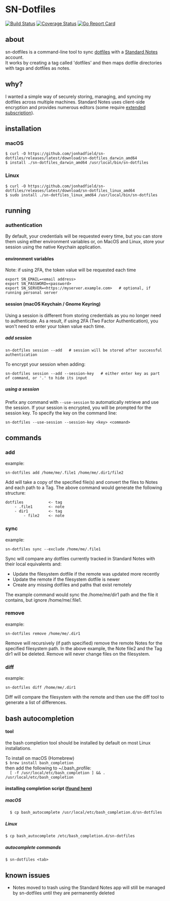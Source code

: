 # SN-Dotfiles

[![Build Status][travisci-image]][travisci-url] [![Coverage Status][coverage-image]][coverage-url] [![Go Report Card][go-report-card-image]][go-report-card-url]  

## about

sn-dotfiles is a command-line tool to sync [dotfiles](https://www.thegeekyway.com/what-are-dotfiles/) with a [Standard Notes](https://standardnotes.org/) account.  
It works by creating a tag called 'dotfiles' and then maps dotfile directories with tags and dotfiles as notes.

## why?

I wanted a simple way of securely storing, managing, and syncing my dotfiles across multiple machines. Standard Notes uses client-side encryption and provides numerous editors (some require [extended subscription](https://standardnotes.org/extensions)).  

## installation

### macOS

```
$ curl -O https://github.com/jonhadfield/sn-dotfiles/releases/latest/download/sn-dotfiles_darwin_amd64  
$ install ./sn-dotfiles_darwin_amd64 /usr/local/bin/sn-dotfiles  
```

### Linux

```
$ curl -O https://github.com/jonhadfield/sn-dotfiles/releases/latest/download/sn-dotfiles_linux_amd64  
$ sudo install ./sn-dotfiles_linux_amd64 /usr/local/bin/sn-dotfiles
``` 

## running

### authentication

By default, your credentials will be requested every time, but you can store them using either environment variables or, on MacOS and Linux, store your session using the native Keychain application.

#### environment variables
Note: if using 2FA, the token value will be requested each time
```
export SN_EMAIL=<email address>
export SN_PASSWORD=<password>
export SN_SERVER=<https://myserver.example.com>   # optional, if running personal server
```

#### session (macOS Keychain / Gnome Keyring)
Using a session is different from storing credentials as you no longer need to authenticate. As a result, if using 2FA (Two Factor Authentication), you won't need to enter your token value each time.  
##### add session
```
sn-dotfiles session --add   # session will be stored after successful authentication
```
To encrypt your session when adding:
```
sn-dotfiles session --add --session-key   # either enter key as part of command, or '.' to hide its input
```
##### using a session
Prefix any command with ```--use-session``` to automatically retrieve and use the session.
If your session is encrypted, you will be prompted for the session key. To specify the key on the command line:
```
sn-dotfiles --use-session --session-key <key> <command>
```

## commands

### add
example:
```
sn-dotfiles add /home/me/.file1 /home/me/.dir1/file2
```
Add will take a copy of the specified file(s) and convert the files to Notes and each path to a Tag. The above command would generate the following structure:
```
dotfiles           <- tag
    - .file1       <- note 
    - dir1         <- tag
        - file2    <- note
```

### sync
example:
```
sn-dotfiles sync --exclude /home/me/.file1
```
Sync will compare any dotfiles currently tracked in Standard Notes with their local equivalents and:
- Update the filesystem dotfile if the remote was updated more recently
- Update the remote if the filesystem dotfile is newer
- Create any missing dotfiles and paths that exist remotely  

The example command would sync the /home/me/dir1 path and the file it contains, but ignore /home/me/.file1. 

### remove
example:
```
sn-dotfiles remove /home/me/.dir1
```
Remove will recursively (if path specified) remove the remote Notes for the specified filesystem path.
In the above example, the Note file2 and the Tag dir1 will be deleted. Remove will never change files on the filesystem.

### diff
example:
```
sn-dotfiles diff /home/me/.dir1
```
Diff will compare the filesystem with the remote and then use the diff tool to generate a list of differences.

[travisci-image]: https://travis-ci.org/jonhadfield/sn-dotfiles.svg?branch=master
[travisci-url]: https://travis-ci.org/jonhadfield/sn-dotfiles
[go-report-card-url]: https://goreportcard.com/report/github.com/jonhadfield/sn-dotfiles
[go-report-card-image]: https://goreportcard.com/badge/github.com/jonhadfield/sn-dotfiles
[coverage-image]: https://coveralls.io/repos/github/jonhadfield/sn-dotfiles/badge.svg?branch=master
[coverage-url]: https://coveralls.io/github/jonhadfield/sn-dotfiles?branch=master

## bash autocompletion

#### tool
the bash completion tool should be installed by default on most Linux installations.  

To install on macOS (Homebrew)  
``
$ brew install bash_completion  
``  
then add the following to ~/.bash_profile:  
``  
[ -f /usr/local/etc/bash_completion ] && . /usr/local/etc/bash_completion
`` 
#### installing completion script ([found here](https://github.com/jonhadfield/sn-dotfiles/tree/master/autocomplete/bash_autocomplete))
##### macOS  
``  
$ cp bash_autocomplete /usr/local/etc/bash_completion.d/sn-dotfiles
``  
##### Linux  
``
$ cp bash_autocomplete /etc/bash_completion.d/sn-dotfiles
``

##### autocomplete commands
``
$ sn-dotfiles <tab>
``

## known issues

- Notes moved to trash using the Standard Notes app will still be managed by sn-dotfiles until they are permanently deleted 